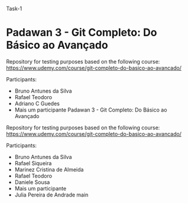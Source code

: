 Task-1
# Padawan 3 - Git Completo: Do Básico ao Avançado

Repository for testing purposes based on the following course:
https://www.udemy.com/course/git-completo-do-basico-ao-avancado/

Participants:
- Bruno Antunes da Silva
- Rafael Teodoro
- Adriano C Guedes
- Mais um participante
Padawan 3 - Git Completo: Do Básico ao Avançado

Repository for testing purposes based on the following course:
https://www.udemy.com/course/git-completo-do-basico-ao-avancado/

Participants:
- Bruno Antunes da Silva
- Rafael Siqueira
- Marinez Cristina de Almeida
- Rafael Teodoro
- Daniele Sousa
- Mais um participante
- Julia Pereira de Andrade
 main
